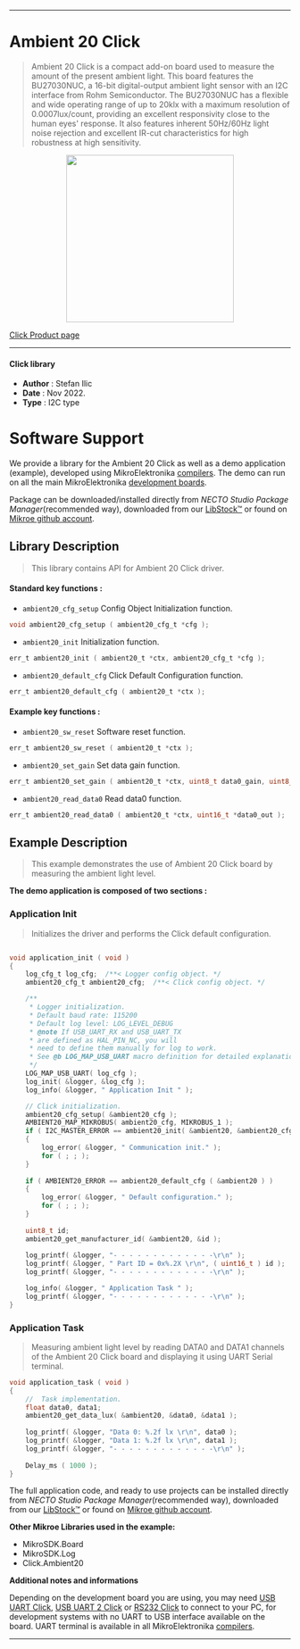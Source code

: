 
---
# Ambient 20 Click

> Ambient 20 Click is a compact add-on board used to measure the amount of the present ambient light. This board features the BU27030NUC, a 16-bit digital-output ambient light sensor with an I2C interface from Rohm Semiconductor. The BU27030NUC has a flexible and wide operating range of up to 20klx with a maximum resolution of 0.0007lux/count, providing an excellent responsivity close to the human eyes' response. It also features inherent 50Hz/60Hz light noise rejection and excellent IR-cut characteristics for high robustness at high sensitivity.

<p align="center">
  <img src="https://download.mikroe.com/images/click_for_ide/ambient20_click.png" height=300px>
</p>

[Click Product page](https://www.mikroe.com/ambient-20-click)

---


#### Click library

- **Author**        : Stefan Ilic
- **Date**          : Nov 2022.
- **Type**          : I2C type


# Software Support

We provide a library for the Ambient 20 Click
as well as a demo application (example), developed using MikroElektronika
[compilers](https://www.mikroe.com/necto-studio).
The demo can run on all the main MikroElektronika [development boards](https://www.mikroe.com/development-boards).

Package can be downloaded/installed directly from *NECTO Studio Package Manager*(recommended way), downloaded from our [LibStock&trade;](https://libstock.mikroe.com) or found on [Mikroe github account](https://github.com/MikroElektronika/mikrosdk_click_v2/tree/master/clicks).

## Library Description

> This library contains API for Ambient 20 Click driver.

#### Standard key functions :

- `ambient20_cfg_setup` Config Object Initialization function.
```c
void ambient20_cfg_setup ( ambient20_cfg_t *cfg );
```

- `ambient20_init` Initialization function.
```c
err_t ambient20_init ( ambient20_t *ctx, ambient20_cfg_t *cfg );
```

- `ambient20_default_cfg` Click Default Configuration function.
```c
err_t ambient20_default_cfg ( ambient20_t *ctx );
```

#### Example key functions :

- `ambient20_sw_reset` Software reset function.
```c
err_t ambient20_sw_reset ( ambient20_t *ctx );
```

- `ambient20_set_gain` Set data gain function.
```c
err_t ambient20_set_gain ( ambient20_t *ctx, uint8_t data0_gain, uint8_t data1_gain );
```

- `ambient20_read_data0` Read data0 function.
```c
err_t ambient20_read_data0 ( ambient20_t *ctx, uint16_t *data0_out );
```

## Example Description

> This example demonstrates the use of Ambient 20 Click board by measuring the ambient light level.

**The demo application is composed of two sections :**

### Application Init

> Initializes the driver and performs the Click default configuration.

```c

void application_init ( void ) 
{
    log_cfg_t log_cfg;  /**< Logger config object. */
    ambient20_cfg_t ambient20_cfg;  /**< Click config object. */

    /** 
     * Logger initialization.
     * Default baud rate: 115200
     * Default log level: LOG_LEVEL_DEBUG
     * @note If USB_UART_RX and USB_UART_TX 
     * are defined as HAL_PIN_NC, you will 
     * need to define them manually for log to work. 
     * See @b LOG_MAP_USB_UART macro definition for detailed explanation.
     */
    LOG_MAP_USB_UART( log_cfg );
    log_init( &logger, &log_cfg );
    log_info( &logger, " Application Init " );

    // Click initialization.
    ambient20_cfg_setup( &ambient20_cfg );
    AMBIENT20_MAP_MIKROBUS( ambient20_cfg, MIKROBUS_1 );
    if ( I2C_MASTER_ERROR == ambient20_init( &ambient20, &ambient20_cfg ) ) 
    {
        log_error( &logger, " Communication init." );
        for ( ; ; );
    }
    
    if ( AMBIENT20_ERROR == ambient20_default_cfg ( &ambient20 ) )
    {
        log_error( &logger, " Default configuration." );
        for ( ; ; );
    }
    
    uint8_t id;
    ambient20_get_manufacturer_id( &ambient20, &id );
    
    log_printf( &logger, "- - - - - - - - - - - - -\r\n" );
    log_printf( &logger, " Part ID = 0x%.2X \r\n", ( uint16_t ) id );
    log_printf( &logger, "- - - - - - - - - - - - -\r\n" );

    log_info( &logger, " Application Task " );
    log_printf( &logger, "- - - - - - - - - - - - -\r\n" );
}

```

### Application Task

> Measuring ambient light level by reading DATA0 and DATA1 channels of the Ambient 20 Click board and displaying it using UART Serial terminal.

```c
void application_task ( void ) 
{
    //  Task implementation.
    float data0, data1;
    ambient20_get_data_lux( &ambient20, &data0, &data1 );
    
    log_printf( &logger, "Data 0: %.2f lx \r\n", data0 );
    log_printf( &logger, "Data 1: %.2f lx \r\n", data1 );
    log_printf( &logger, "- - - - - - - - - - - - -\r\n" );
    
    Delay_ms ( 1000 );
}
```

The full application code, and ready to use projects can be installed directly from *NECTO Studio Package Manager*(recommended way), downloaded from our [LibStock&trade;](https://libstock.mikroe.com) or found on [Mikroe github account](https://github.com/MikroElektronika/mikrosdk_click_v2/tree/master/clicks).

**Other Mikroe Libraries used in the example:**

- MikroSDK.Board
- MikroSDK.Log
- Click.Ambient20

**Additional notes and informations**

Depending on the development board you are using, you may need
[USB UART Click](https://www.mikroe.com/usb-uart-click),
[USB UART 2 Click](https://www.mikroe.com/usb-uart-2-click) or
[RS232 Click](https://www.mikroe.com/rs232-click) to connect to your PC, for
development systems with no UART to USB interface available on the board. UART
terminal is available in all MikroElektronika
[compilers](https://shop.mikroe.com/compilers).

---
